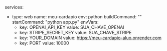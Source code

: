 services:
  - type: web
    name: meu-cardapio
    env: python
    buildCommand: ""
    startCommand: "python app.py"
    envVars:
      - key: OPENAI_API_KEY
        value: SUA_CHAVE_OPENAI
      - key: STRIPE_SECRET_KEY
        value: SUA_CHAVE_STRIPE
      - key: YOUR_DOMAIN
        value: https://meu-cardapio-aluo.onrender.com
      - key: PORT
        value: 10000
